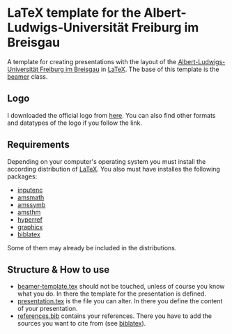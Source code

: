 # LaTeX template for the Albert-Ludwigs-Universität Freiburg im Breisgau
A template for creating presentations with the layout of the [Albert-Ludwigs-Universität Freiburg im Breisgau](https://www.uni-freiburg.de/) in [LaTeX](https://www.latex-project.org/). The base of this template is the [beamer](https://ctan.org/pkg/beamer) class.
## Logo
I downloaded the official logo from [here](https://de.wikipedia.org/wiki/Datei:Albert-Ludwigs-Universit%C3%A4t_Freiburg_2009_logo.svg). You can also find other formats and datatypes of the logo if you follow the link.
## Requirements
Depending on your computer's operating system you must install the according distribution of [LaTeX](https://www.latex-project.org/get/). You also must have installes the following packages:
* [inputenc](https://ctan.org/pkg/inputenc)
* [amsmath](https://ctan.org/pkg/amsmath)
* [amssymb](https://ctan.org/pkg/amsfonts)
* [amsthm](https://ctan.org/pkg/amsthm)
* [hyperref](https://ctan.org/pkg/hyperref)
* [graphicx](https://ctan.org/pkg/graphicx)
* [biblatex](https://ctan.org/pkg/biblatex)

Some of them may already be included in the distributions.
## Structure & How to use
* [beamer-template.tex](beamer-template.tex) should not be touched, unless of course you know what you do. In there the template for the presentation is defined.
* [presentation.tex](presentation.tex) is the file you can alter. In there you define the content of your presentation.
* [references.bib](references.bib) contains your references. There you have to add the sources you want to cite from (see [biblatex](https://ctan.org/pkg/biblatex)).
